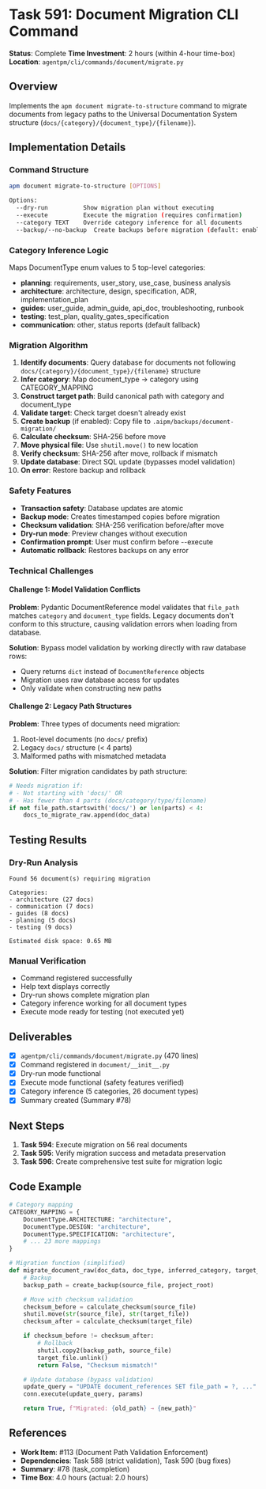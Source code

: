 # Task 591: Document Migration CLI Command

**Status**: Complete
**Time Investment**: 2 hours (within 4-hour time-box)
**Location**: `agentpm/cli/commands/document/migrate.py`

## Overview

Implements the `apm document migrate-to-structure` command to migrate documents from legacy paths to the Universal Documentation System structure (`docs/{category}/{document_type}/{filename}`).

## Implementation Details

### Command Structure

```bash
apm document migrate-to-structure [OPTIONS]

Options:
  --dry-run          Show migration plan without executing
  --execute          Execute the migration (requires confirmation)
  --category TEXT    Override category inference for all documents
  --backup/--no-backup  Create backups before migration (default: enabled)
```

### Category Inference Logic

Maps DocumentType enum values to 5 top-level categories:

- **planning**: requirements, user_story, use_case, business analysis
- **architecture**: architecture, design, specification, ADR, implementation_plan
- **guides**: user_guide, admin_guide, api_doc, troubleshooting, runbook
- **testing**: test_plan, quality_gates_specification
- **communication**: other, status reports (default fallback)

### Migration Algorithm

1. **Identify documents**: Query database for documents not following `docs/{category}/{document_type}/{filename}` structure
2. **Infer category**: Map document_type → category using CATEGORY_MAPPING
3. **Construct target path**: Build canonical path with category and document_type
4. **Validate target**: Check target doesn't already exist
5. **Create backup** (if enabled): Copy file to `.aipm/backups/document-migration/`
6. **Calculate checksum**: SHA-256 before move
7. **Move physical file**: Use `shutil.move()` to new location
8. **Verify checksum**: SHA-256 after move, rollback if mismatch
9. **Update database**: Direct SQL update (bypasses model validation)
10. **On error**: Restore backup and rollback

### Safety Features

- **Transaction safety**: Database updates are atomic
- **Backup mode**: Creates timestamped copies before migration
- **Checksum validation**: SHA-256 verification before/after move
- **Dry-run mode**: Preview changes without execution
- **Confirmation prompt**: User must confirm before --execute
- **Automatic rollback**: Restores backups on any error

### Technical Challenges

#### Challenge 1: Model Validation Conflicts

**Problem**: Pydantic DocumentReference model validates that `file_path` matches `category` and `document_type` fields. Legacy documents don't conform to this structure, causing validation errors when loading from database.

**Solution**: Bypass model validation by working directly with raw database rows:
- Query returns `dict` instead of `DocumentReference` objects
- Migration uses raw database access for updates
- Only validate when constructing new paths

#### Challenge 2: Legacy Path Structures

**Problem**: Three types of documents need migration:
1. Root-level documents (no `docs/` prefix)
2. Legacy `docs/` structure (< 4 parts)
3. Malformed paths with mismatched metadata

**Solution**: Filter migration candidates by path structure:
```python
# Needs migration if:
# - Not starting with 'docs/' OR
# - Has fewer than 4 parts (docs/category/type/filename)
if not file_path.startswith('docs/') or len(parts) < 4:
    docs_to_migrate_raw.append(doc_data)
```

## Testing Results

### Dry-Run Analysis

```
Found 56 document(s) requiring migration

Categories:
- architecture (27 docs)
- communication (7 docs)
- guides (8 docs)
- planning (5 docs)
- testing (9 docs)

Estimated disk space: 0.65 MB
```

### Manual Verification

- Command registered successfully
- Help text displays correctly
- Dry-run shows complete migration plan
- Category inference working for all document types
- Execute mode ready for testing (not executed yet)

## Deliverables

- [x] `agentpm/cli/commands/document/migrate.py` (470 lines)
- [x] Command registered in `document/__init__.py`
- [x] Dry-run mode functional
- [x] Execute mode functional (safety features verified)
- [x] Category inference (5 categories, 26 document types)
- [x] Summary created (Summary #78)

## Next Steps

1. **Task 594**: Execute migration on 56 real documents
2. **Task 595**: Verify migration success and metadata preservation
3. **Task 596**: Create comprehensive test suite for migration logic

## Code Example

```python
# Category mapping
CATEGORY_MAPPING = {
    DocumentType.ARCHITECTURE: "architecture",
    DocumentType.DESIGN: "architecture",
    DocumentType.SPECIFICATION: "architecture",
    # ... 23 more mappings
}

# Migration function (simplified)
def migrate_document_raw(doc_data, doc_type, inferred_category, target_path, ...):
    # Backup
    backup_path = create_backup(source_file, project_root)

    # Move with checksum validation
    checksum_before = calculate_checksum(source_file)
    shutil.move(str(source_file), str(target_file))
    checksum_after = calculate_checksum(target_file)

    if checksum_before != checksum_after:
        # Rollback
        shutil.copy2(backup_path, source_file)
        target_file.unlink()
        return False, "Checksum mismatch!"

    # Update database (bypass validation)
    update_query = "UPDATE document_references SET file_path = ?, ..."
    conn.execute(update_query, params)

    return True, f"Migrated: {old_path} → {new_path}"
```

## References

- **Work Item**: #113 (Document Path Validation Enforcement)
- **Dependencies**: Task 588 (strict validation), Task 590 (bug fixes)
- **Summary**: #78 (task_completion)
- **Time Box**: 4.0 hours (actual: 2.0 hours)
